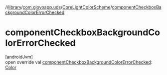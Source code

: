 //[library](../../../index.md)/[com.glovoapp.uds](../index.md)/[CoreLightColorScheme](index.md)/[componentCheckboxBackgroundColorErrorChecked](component-checkbox-background-color-error-checked.md)

# componentCheckboxBackgroundColorErrorChecked

[androidJvm]\
open override val [componentCheckboxBackgroundColorErrorChecked](component-checkbox-background-color-error-checked.md): [Color](https://developer.android.com/reference/kotlin/androidx/compose/ui/graphics/Color.html)

